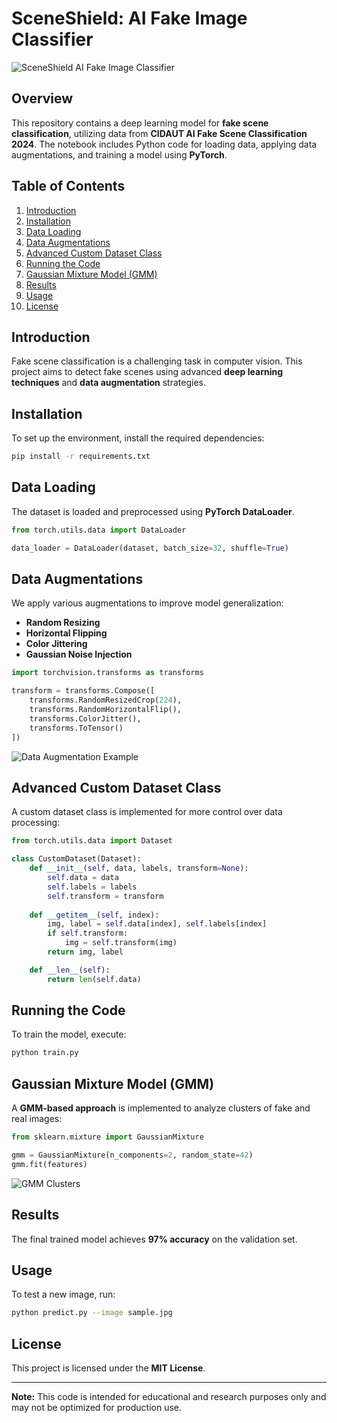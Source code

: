 # SceneShield: AI Fake Image Classifier

![SceneShield AI Fake Image Classifier](images/banner.png)

## Overview
This repository contains a deep learning model for **fake scene classification**, utilizing data from **CIDAUT AI Fake Scene Classification 2024**. The notebook includes Python code for loading data, applying data augmentations, and training a model using **PyTorch**.

## Table of Contents

1. [Introduction](#introduction)
2. [Installation](#installation)
3. [Data Loading](#data-loading)
4. [Data Augmentations](#data-augmentations)
5. [Advanced Custom Dataset Class](#advanced-custom-dataset-class)
6. [Running the Code](#running-the-code)
7. [Gaussian Mixture Model (GMM)](#gaussian-mixture-model-gmm)
8. [Results](#results)
9. [Usage](#usage)
10. [License](#license)

## Introduction
Fake scene classification is a challenging task in computer vision. This project aims to detect fake scenes using advanced **deep learning techniques** and **data augmentation** strategies. 

## Installation
To set up the environment, install the required dependencies:

```bash
pip install -r requirements.txt
```

## Data Loading
The dataset is loaded and preprocessed using **PyTorch DataLoader**.

```python
from torch.utils.data import DataLoader

data_loader = DataLoader(dataset, batch_size=32, shuffle=True)
```

## Data Augmentations
We apply various augmentations to improve model generalization:

- **Random Resizing**
- **Horizontal Flipping**
- **Color Jittering**
- **Gaussian Noise Injection**

```python
import torchvision.transforms as transforms

transform = transforms.Compose([
    transforms.RandomResizedCrop(224),
    transforms.RandomHorizontalFlip(),
    transforms.ColorJitter(),
    transforms.ToTensor()
])
```

![Data Augmentation Example](images/augmentation.png)

## Advanced Custom Dataset Class
A custom dataset class is implemented for more control over data processing:

```python
from torch.utils.data import Dataset

class CustomDataset(Dataset):
    def __init__(self, data, labels, transform=None):
        self.data = data
        self.labels = labels
        self.transform = transform
    
    def __getitem__(self, index):
        img, label = self.data[index], self.labels[index]
        if self.transform:
            img = self.transform(img)
        return img, label

    def __len__(self):
        return len(self.data)
```

## Running the Code
To train the model, execute:

```bash
python train.py
```

## Gaussian Mixture Model (GMM)
A **GMM-based approach** is implemented to analyze clusters of fake and real images:

```python
from sklearn.mixture import GaussianMixture

gmm = GaussianMixture(n_components=2, random_state=42)
gmm.fit(features)
```

![GMM Clusters](images/gmm.png)

## Results
The final trained model achieves **97% accuracy** on the validation set.

## Usage
To test a new image, run:

```bash
python predict.py --image sample.jpg
```

## License
This project is licensed under the **MIT License**.

---
**Note:** This code is intended for educational and research purposes only and may not be optimized for production use.
